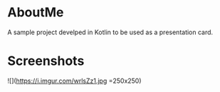 # AboutMe
A sample project develped in Kotlin to be used as a presentation card. 

# Screenshots


![](https://i.imgur.com/wrlsZz1.jpg =250x250)

